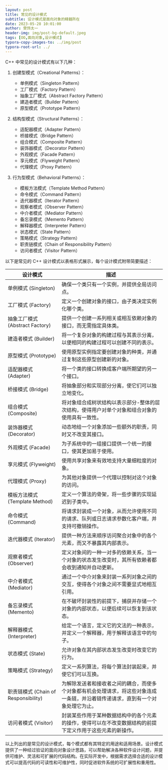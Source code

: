 ```yaml
---
layout: post
title: 常见的设计模式
subtitle: 设计模式是面向对象的精髓所在
date: 2023-05-28 10:01:00
author: 雯饰太一
header-img: img/post-bg-default.jpeg
tags: [OO,面向对象,设计模式]
typora-copy-images-to: ../img/post
typora-root-url: ../
---
```


C++ 中常见的设计模式有以下几种：

1. 创建型模式（Creational Patterns）：
   - 单例模式（Singleton Pattern）
   - 工厂模式（Factory Pattern）
   - 抽象工厂模式（Abstract Factory Pattern）
   - 建造者模式（Builder Pattern）
   - 原型模式（Prototype Pattern）

2. 结构型模式（Structural Patterns）：
   - 适配器模式（Adapter Pattern）
   - 桥接模式（Bridge Pattern）
   - 组合模式（Composite Pattern）
   - 装饰器模式（Decorator Pattern）
   - 外观模式（Facade Pattern）
   - 享元模式（Flyweight Pattern）
   - 代理模式（Proxy Pattern）

3. 行为型模式（Behavioral Patterns）：
   - 模板方法模式（Template Method Pattern）
   - 命令模式（Command Pattern）
   - 迭代器模式（Iterator Pattern）
   - 观察者模式（Observer Pattern）
   - 中介者模式（Mediator Pattern）
   - 备忘录模式（Memento Pattern）
   - 解释器模式（Interpreter Pattern）
   - 状态模式（State Pattern）
   - 策略模式（Strategy Pattern）
   - 职责链模式（Chain of Responsibility Pattern）
   - 访问者模式（Visitor Pattern）

以下是常见的 C++ 设计模式以表格形式展示，每个设计模式附带简要描述：

| 设计模式                        | 描述                                                         |
| ------------------------------- | ------------------------------------------------------------ |
| 单例模式 (Singleton)            | 确保一个类只有一个实例，并提供全局访问点。                   |
| 工厂模式 (Factory)              | 定义一个创建对象的接口，由子类决定实例化哪个类。             |
| 抽象工厂模式 (Abstract Factory) | 提供一个创建一系列相关或相互依赖对象的接口，而无需指定具体类。 |
| 建造者模式 (Builder)            | 将一个复杂对象的构建过程与其表示分离，以便相同的构建过程可以创建不同的表示。 |
| 原型模式 (Prototype)            | 使用原型实例指定要创建对象的种类，并通过复制这些原型创建新的对象。 |
| 适配器模式 (Adapter)            | 将一个类的接口转换成客户端所期望的另一个接口。               |
| 桥接模式 (Bridge)               | 将抽象部分和实现部分分离，使它们可以独立地变化。             |
| 组合模式 (Composite)            | 将对象组合成树状结构以表示部分-整体的层次结构，使得用户对单个对象和组合对象的使用具有一致性。 |
| 装饰器模式 (Decorator)          | 动态地给一个对象添加一些额外的职责，同时又不改变其接口。     |
| 外观模式 (Facade)               | 为子系统中的一组接口提供一个统一的接口，使其更加易于使用。   |
| 享元模式 (Flyweight)            | 使用共享对象来有效地支持大量细粒度的对象。                   |
| 代理模式 (Proxy)                | 为其他对象提供一个代理以控制对这个对象的访问。               |
| 模板方法模式 (Template Method)  | 定义一个算法的骨架，将一些步骤的实现延迟到子类中。           |
| 命令模式 (Command)              | 将请求封装成一个对象，从而允许使用不同的请求、队列或日志请求参数化客户端，并支持可撤销操作。 |
| 迭代器模式 (Iterator)           | 提供一种方法来顺序访问聚合对象中的各个元素，而又不暴露其内部表示。 |
| 观察者模式 (Observer)           | 定义对象间的一种一对多的依赖关系，当一个对象的状态发生改变时，其所有依赖者都会收到通知并自动更新。 |
| 中介者模式 (Mediator) | 通过一个中介对象来封装一系列对象之间的交互，使得各个对象之间不需要显式地相互引用。 |
| 备忘录模式 (Memento) | 在不破坏封装性的前提下，捕获并存储一个对象的内部状态，以便后续可以恢复到该状态。 |
| 解释器模式 (Interpreter) | 给定一个语言，定义它的文法的一种表示，并定义一个解释器，用于解释该语言中的句子。 |
| 状态模式 (State) | 允许对象在其内部状态发生改变时改变它的行为。 |
| 策略模式 (Strategy) | 定义一系列算法，将每个算法封装起来，并使它们可以互换。 |
| 职责链模式 (Chain of Responsibility) | 为解除发送者和接收者之间的耦合，而使多个对象都有机会处理请求，将这些对象连成一条链，并沿着链传递请求，直到有一个对象处理它为止。 |
| 访问者模式 (Visitor) | 封装某些作用于某种数据结构中的各个元素的操作，使得可以在不改变数据结构的前提下定义作用于这些元素的新操作。 |

以上列出的是常见的设计模式，每个模式都有其特定的用途和适用场景。设计模式提供了一种经过验证的面向对象设计思路，可以帮助解决各种软件设计问题，并提供可维护、灵活和可扩展的代码结构。在实际开发中，根据需求选择合适的设计模式可以提高代码的可读性和可维护性，同时促进软件系统的可扩展性和重用性。





